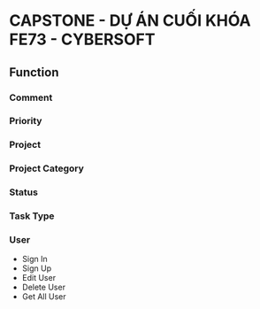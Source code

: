 # CAPSTONE - DỰ ÁN CUỐI KHÓA FE73 - CYBERSOFT

## Function
### Comment

### Priority

### Project

### Project Category

### Status

### Task Type

### User
- Sign In
- Sign Up
- Edit User
- Delete User
- Get All User



